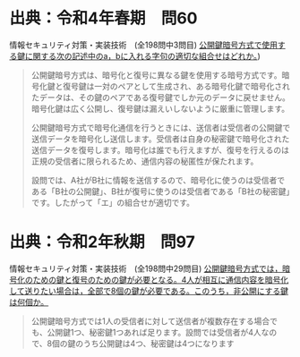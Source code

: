 # 出典：令和4年春期　問60
情報セキュリティ対策・実装技術　(全198問中3問目)
[公開鍵暗号方式で使用する鍵に関する次の記述中のa，bに入れる字句の適切な組合せはどれか。](https://www.itpassportsiken.com/bunya.php?m=23&s=3&no=3))

> 公開鍵暗号方式は、暗号化と復号に異なる鍵を使用する暗号方式です。暗号化鍵と復号鍵は一対のペアとして生成され、ある暗号化鍵で暗号化されたデータは、その鍵のペアである復号鍵でしか元のデータに戻せません。暗号化鍵は広く公開し、復号鍵は漏えいしないように厳重に管理します。
>
> 公開鍵暗号方式で暗号化通信を行うときには、送信者は受信者の公開鍵で送信データを暗号化し送信します。受信者は自身の秘密鍵で暗号化された送信データを復号します。暗号化は誰でも行えますが、復号を行えるのは正規の受信者に限られるため、通信内容の秘匿性が保たれます。
>
> 設問では、A社がB社に情報を送信するので、暗号化に使うのは受信者である「B社の公開鍵」、B社が復号に使うのは受信者である「B社の秘密鍵」です。したがって「エ」の組合せが適切です。

# 出典：令和2年秋期　問97
情報セキュリティ対策・実装技術　(全198問中29問目)
[公開鍵暗号方式では，暗号化のための鍵と復号のための鍵が必要となる。4人が相互に通信内容を暗号化して送りたい場合は，全部で8個の鍵が必要である。このうち，非公開にする鍵は何個か。
](https://www.itpassportsiken.com/bunya.php?m=23&s=3&no=29)

> 公開鍵暗号方式では1人の受信者に対して送信者が複数存在する場合でも、公開鍵1つ、秘密鍵1つあれば足ります。設問では受信者が4人なので、8個の鍵のうち公開鍵は4つ、秘密鍵は4つになります
